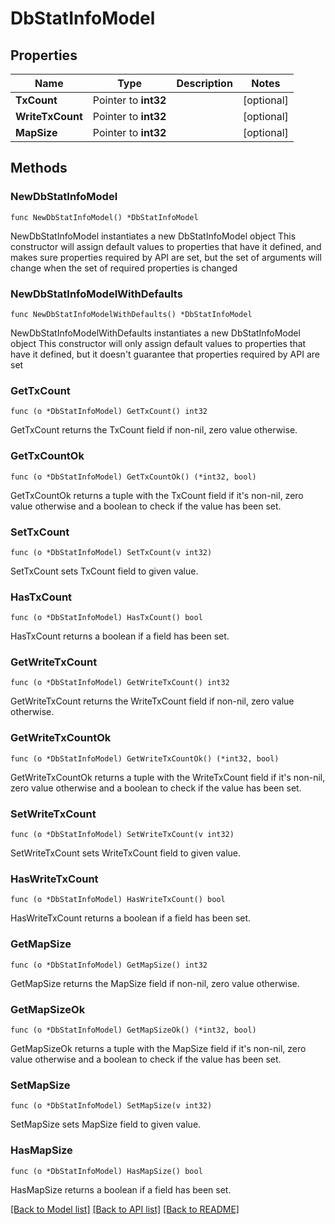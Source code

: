 # DbStatInfoModel

## Properties

Name | Type | Description | Notes
------------ | ------------- | ------------- | -------------
**TxCount** | Pointer to **int32** |  | [optional] 
**WriteTxCount** | Pointer to **int32** |  | [optional] 
**MapSize** | Pointer to **int32** |  | [optional] 

## Methods

### NewDbStatInfoModel

`func NewDbStatInfoModel() *DbStatInfoModel`

NewDbStatInfoModel instantiates a new DbStatInfoModel object
This constructor will assign default values to properties that have it defined,
and makes sure properties required by API are set, but the set of arguments
will change when the set of required properties is changed

### NewDbStatInfoModelWithDefaults

`func NewDbStatInfoModelWithDefaults() *DbStatInfoModel`

NewDbStatInfoModelWithDefaults instantiates a new DbStatInfoModel object
This constructor will only assign default values to properties that have it defined,
but it doesn't guarantee that properties required by API are set

### GetTxCount

`func (o *DbStatInfoModel) GetTxCount() int32`

GetTxCount returns the TxCount field if non-nil, zero value otherwise.

### GetTxCountOk

`func (o *DbStatInfoModel) GetTxCountOk() (*int32, bool)`

GetTxCountOk returns a tuple with the TxCount field if it's non-nil, zero value otherwise
and a boolean to check if the value has been set.

### SetTxCount

`func (o *DbStatInfoModel) SetTxCount(v int32)`

SetTxCount sets TxCount field to given value.

### HasTxCount

`func (o *DbStatInfoModel) HasTxCount() bool`

HasTxCount returns a boolean if a field has been set.

### GetWriteTxCount

`func (o *DbStatInfoModel) GetWriteTxCount() int32`

GetWriteTxCount returns the WriteTxCount field if non-nil, zero value otherwise.

### GetWriteTxCountOk

`func (o *DbStatInfoModel) GetWriteTxCountOk() (*int32, bool)`

GetWriteTxCountOk returns a tuple with the WriteTxCount field if it's non-nil, zero value otherwise
and a boolean to check if the value has been set.

### SetWriteTxCount

`func (o *DbStatInfoModel) SetWriteTxCount(v int32)`

SetWriteTxCount sets WriteTxCount field to given value.

### HasWriteTxCount

`func (o *DbStatInfoModel) HasWriteTxCount() bool`

HasWriteTxCount returns a boolean if a field has been set.

### GetMapSize

`func (o *DbStatInfoModel) GetMapSize() int32`

GetMapSize returns the MapSize field if non-nil, zero value otherwise.

### GetMapSizeOk

`func (o *DbStatInfoModel) GetMapSizeOk() (*int32, bool)`

GetMapSizeOk returns a tuple with the MapSize field if it's non-nil, zero value otherwise
and a boolean to check if the value has been set.

### SetMapSize

`func (o *DbStatInfoModel) SetMapSize(v int32)`

SetMapSize sets MapSize field to given value.

### HasMapSize

`func (o *DbStatInfoModel) HasMapSize() bool`

HasMapSize returns a boolean if a field has been set.


[[Back to Model list]](index.md#documentation-for-models) [[Back to API list]](index.md#documentation-for-api-endpoints) [[Back to README]](index.md)


